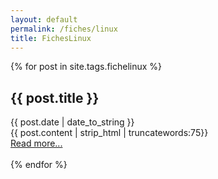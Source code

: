 ```yaml
---
layout: default
permalink: /fiches/linux
title: FichesLinux
---
```

 
 {% for post in site.tags.fichelinux %}
  <article>
    <h2>
        {{ post.title }}
    </h2>
    <time datetime="{{ post.date | date: "%Y-%m-%d" }}">{{ post.date | date_to_string }}</time><br>
    {{ post.content | strip_html | truncatewords:75}}<br>
            <a href="{{ post.url }}">Read more...</a><br><br>
  </article>
{% endfor %}
